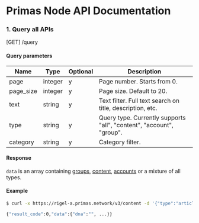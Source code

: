 # Primas Node API Documentation

### 1. Query all APIs

[GET] /query

#### Query parameters

| Name               | Type     | Optional | Description                                                          |
| ------------------ | -------- | -------- | -------------------------------------------------------------------- |
| page               | integer  | y        | Page number. Starts from 0.                                          |
| page_size          | integer  | y        | Page size. Default to 20.                                            |
| text               | string   | y        | Text filter. Full text search on title, description, etc.            |
| type               | string   | y        | Query type. Currently supports "all", "content", "account", "group". |
| category           | string   | y        | Category filter.                                                     |

#### Response

`data` is an array containing [groups](./group.md#1-get-group-metadata),
[content](./content.md#1-get-content-metadata), [accounts](./account.md#1-get-account-metadata)
or a mixture of all types.

#### Example

```bash
$ curl -x https://rigel-a.primas.network/v3/content -d '{"type":"article","content":"...","signature":"..."}'

{"result_code":0,"data":{"dna":"", ...}}

```
